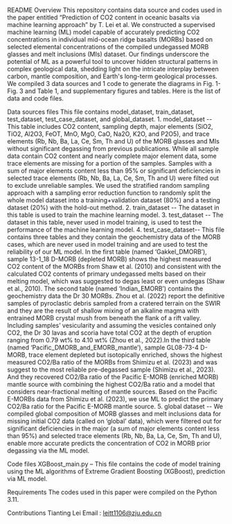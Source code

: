 README
Overview
This repository contains data source and codes used in the paper entitled “Prediction of CO2 content in oceanic basalts via machine learning approach” by T. Lei et al. We constructed a supervised machine learning (ML) model capable of accurately predicting CO2 concentrations in individual mid-ocean ridge basalts (MORBs) based on selected elemental concentrations of the compiled undegassed MORB glasses and melt inclusions (MIs) dataset. Our findings underscore the potential of ML as a powerful tool to uncover hidden structural patterns in complex geological data, shedding light on the intricate interplay between carbon, mantle composition, and Earth's long-term geological processes. We compiled 3 data sources and 1 code to generate the diagrams in Fig. 1-Fig. 3 and Table 1, and supplementary figures and tables. Here is the list of data and code files.

Data sources files
	This file contains model_dataset, train_dataset, test_dataset, test_case_dataset, and global_dataset. 
	1. model_dataset --  This table includes CO2 content, sampling depth, major elements (SiO2, TiO2, Al2O3, FeOT, MnO, MgO, CaO, Na2O, K2O, and P2O5), and trace elements (Rb, Nb, Ba, La, Ce, Sm, Th and U) of the MORB glasses and MIs without significant degassing from previous publications. While all sample data contain CO2 content and nearly complete major element data, some trace elements are missing for a portion of the samples. Samples with a sum of major elements content less than 95% or significant deficiencies in selected trace elements (Rb, Nb, Ba, La, Ce, Sm, Th and U) were filted out to exclude unreliable samples. We used the stratified random sampling approach with a sampling error reduction function to randomly split the whole model dataset into a training+validation dataset (80%) and a testing dataset (20%) with the hold-out method.
	2. train_dataset --  The dataset in this table is used to train the machine learning model.
	3. test_dataset --  The dataset in this table, never used in model training, is used to test the performance of the machine learning model.
	4. test_case_dataset-- This file contains three tables and they contain the geochemistry data of the MORB cases, which are never used in model training and are used to test the reliability of our ML model. In the first table (named ‘Gakkel_DMORB’), sample 13-1_18 D-MORB (depleted MORB) shows the highest measured CO2 content of the MORBs from Shaw et al. (2010) and consistent with the calculated CO2 contents of primary undegassed melts based on their melting model, which was suggested to degas least or even undegas (Shaw et al., 2010). The second table (named ‘Indian_EMORB’) contains the geochemistry data the Dr 30 MORBs. Zhou et al. (2022) report the definitive samples of pyroclastic debris sampled from a cratered terrain on the SWIR and they are the result of shallow mixing of an alkaline magma with entrained MORB crystal mush from beneath the flank of a rift valley. Including samples’ vesicularity and assuming the vesicles contained only CO2, the Dr 30 lavas and scoria have total CO2 at the depth of eruption ranging from 0.79 wt% to 4.10 wt% (Zhou et al., 2022).In the third table (named ‘Pacific_DMORB_and_EMORB_mantle’), sample GL08-73-4 D-MORB, trace element depleted but isotopically enriched, shows the highest measured CO2/Ba ratio of the MORBs from Shimizu et al. (2023) and was suggest to the most reliable pre-degassed sample (Shimizu et al., 2023). And they recovered CO2/Ba ratio of the Pacific E-MORB (enriched MORB) mantle source with combining the highest CO2/Ba ratio and a model that considers near-fractional melting of mantle sources. Based on the Pacific E-MORBs data from Shimizu et al. (2023), we use ML to predict the primary CO2/Ba ratio for the Pacific E-MORB mantle source.
	5. global dataset -- We compiled global composition of MORB glasses and melt inclusions data for missing initial CO2 data (called on ‘global’ data), which were filtered out for significant deficiencies in the major (a sum of major elements content less than 95%) and selected trace elements (Rb, Nb, Ba, La, Ce, Sm, Th and U), enable more accurate predicts the concentration of CO2 in MORB prior degassing via the ML model.

Code files
	XGBoost_main.py – This file contains the code of model training using the ML algorithms of Extreme Gradient Boosting (XGBoost), prediction via ML model.

Requirements
	The codes used in this paper were compiled on the Python 3.11. 
	
Contributions
	Tianting Lei
	Email : leitt1106@zju.edu.cn

